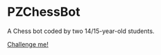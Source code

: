 # PZChessBot
A Chess bot coded by two 14/15-year-old students.

[Challenge me!](https://lichess.org/@/PZChessBot)
